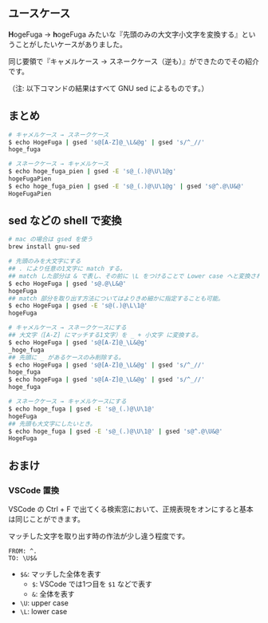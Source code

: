 ## ユースケース

**H**ogeFuga → **h**ogeFuga みたいな『先頭のみの大文字小文字を変換する』ということがしたいケースがありました。

同じ要領で『キャメルケース → スネークケース（逆も）』ができたのでその紹介です。

（注: 以下コマンドの結果はすべて GNU sed によるものです。）

## まとめ

``` sh
# キャメルケース → スネークケース
$ echo HogeFuga | gsed 's@[A-Z]@_\L&@g' | gsed 's/^_//'
hoge_fuga

# スネークケース → キャメルケース
$ echo hoge_fuga_pien | gsed -E 's@_(.)@\U\1@g'
hogeFugaPien
$ echo hoge_fuga_pien | gsed -E 's@_(.)@\U\1@g' | gsed 's@^.@\U&@'
HogeFugaPien
```

<!-- more -->

## sed などの shell で変換

``` sh
# mac の場合は gsed を使う
brew install gnu-sed
```

``` sh
# 先頭のみを大文字にする
## . により任意の1文字に match する。
## match した部分は & で表し、その前に \L をつけることで Lower case へと変換される。
$ echo HogeFuga | gsed 's@.@\L&@'
hogeFuga
## match 部分を取り出す方法についてはよりきめ細かに指定することも可能。
$ echo HogeFuga | gsed -E 's@(.)@\L\1@'
hogeFuga

# キャメルケース → スネークケースにする
## 大文字（[A-Z] にマッチする1文字）を _ + 小文字 に変換する。
$ echo HogeFuga | gsed 's@[A-Z]@_\L&@g'
_hoge_fuga
## 先頭に _ があるケースのみ削除する。
$ echo HogeFuga | gsed 's@[A-Z]@_\L&@g' | gsed 's/^_//'
hoge_fuga
$ echo hogeFuga | gsed 's@[A-Z]@_\L&@g' | gsed 's/^_//'
hoge_fuga

# スネークケース → キャメルケースにする
$ echo hoge_fuga | gsed -E 's@_(.)@\U\1@'
hogeFuga
## 先頭も大文字にしたいとき。
$ echo hoge_fuga | gsed -E 's@_(.)@\U\1@' | gsed 's@^.@\U&@'
HogeFuga
```

## おまけ

### VSCode 置換

VSCode の Ctrl + F で出てくる検索窓において、正規表現をオンにすると基本は同じことができます。

マッチした文字を取り出す時の作法が少し違う程度です。

```
FROM: ^.
TO: \U$&
```

- `$&`:  マッチした全体を表す
  - `$`: VSCode では1つ目を `$1` などで表す
  - `&`: 全体を表す
- `\U`: upper case
- `\L`: lower case
